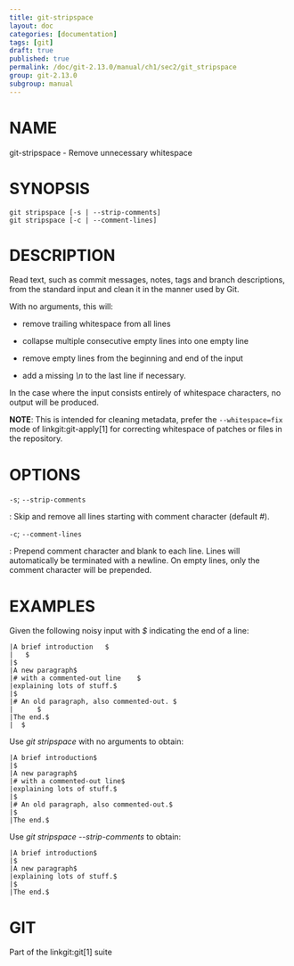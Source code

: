 ```yaml
---
title: git-stripspace
layout: doc
categories: [documentation]
tags: [git]
draft: true
published: true
permalink: /doc/git-2.13.0/manual/ch1/sec2/git_stripspace
group: git-2.13.0
subgroup: manual
---
```


NAME
====

git-stripspace - Remove unnecessary whitespace

SYNOPSIS
========

    git stripspace [-s | --strip-comments]
    git stripspace [-c | --comment-lines]

DESCRIPTION
===========

Read text, such as commit messages, notes, tags and branch descriptions, from the standard input and clean it in the manner used by Git.

With no arguments, this will:

-   remove trailing whitespace from all lines

-   collapse multiple consecutive empty lines into one empty line

-   remove empty lines from the beginning and end of the input

-   add a missing *\\n* to the last line if necessary.

In the case where the input consists entirely of whitespace characters, no output will be produced.

**NOTE**: This is intended for cleaning metadata, prefer the `--whitespace=fix` mode of linkgit:git-apply\[1\] for correcting whitespace of patches or files in the repository.

OPTIONS
=======

`-s`; `--strip-comments`

:   Skip and remove all lines starting with comment character (default *\#*).

`-c`; `--comment-lines`

:   Prepend comment character and blank to each line. Lines will automatically be terminated with a newline. On empty lines, only the comment character will be prepended.

EXAMPLES
========

Given the following noisy input with *$* indicating the end of a line:

    |A brief introduction   $
    |   $
    |$
    |A new paragraph$
    |# with a commented-out line    $
    |explaining lots of stuff.$
    |$
    |# An old paragraph, also commented-out. $
    |      $
    |The end.$
    |  $

Use *git stripspace* with no arguments to obtain:

    |A brief introduction$
    |$
    |A new paragraph$
    |# with a commented-out line$
    |explaining lots of stuff.$
    |$
    |# An old paragraph, also commented-out.$
    |$
    |The end.$

Use *git stripspace --strip-comments* to obtain:

    |A brief introduction$
    |$
    |A new paragraph$
    |explaining lots of stuff.$
    |$
    |The end.$

GIT
===

Part of the linkgit:git\[1\] suite
